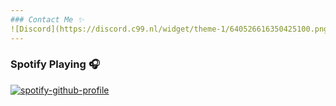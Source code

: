 ```yaml
---
### Contact Me ✨
![Discord](https://discord.c99.nl/widget/theme-1/640526616350425100.png)
---
```


### Spotify Playing 🎧
[![spotify-github-profile](https://spotify-github-profile.vercel.app/api/view?uid=31jw3dcqndiiiyf6rf2bg4qsczk4&cover_image=true&theme=default)](https://github.com/kittinan/spotify-github-profile)
